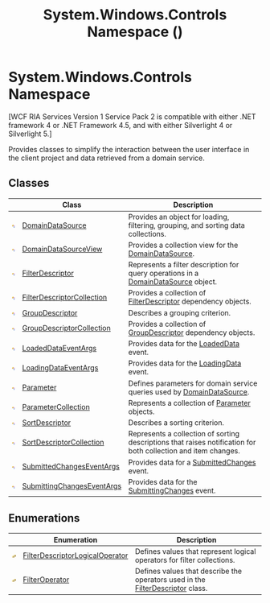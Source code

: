 ﻿---
title: System.Windows.Controls Namespace ()
TOCTitle: System.Windows.Controls
ms:assetid: N:System.Windows.Controls
ms:mtpsurl: https://msdn.microsoft.com/en-us/library/System.Windows.Controls(v=VS.91)
ms:contentKeyID: 27195810
ms.date: 01/27/2012
mtps_version: v=VS.91
f1_keywords:
- System.Windows.Controls
dev_langs:
- CSharp
- JScript
- VB
- FSharp
---

# System.Windows.Controls Namespace

\[WCF RIA Services Version 1 Service Pack 2 is compatible with either .NET framework 4 or .NET Framework 4.5, and with either Silverlight 4 or Silverlight 5.\]

Provides classes to simplify the interaction between the user interface in the client project and data retrieved from a domain service.

## Classes

<table>
<thead>
<tr class="header">
<th> </th>
<th>Class</th>
<th>Description</th>
</tr>
</thead>
<tbody>
<tr class="odd">
<td><img src="images\Ff422155.pubclass(en-us,VS.91).gif" title="Public class" alt="Public class" /></td>
<td><a href="ee732901(v=vs.91).md">DomainDataSource</a></td>
<td>Provides an object for loading, filtering, grouping, and sorting data collections.</td>
</tr>
<tr class="even">
<td><img src="images\Ff422155.pubclass(en-us,VS.91).gif" title="Public class" alt="Public class" /></td>
<td><a href="ff422675(v=vs.91).md">DomainDataSourceView</a></td>
<td>Provides a collection view for the <a href="ee732901(v=vs.91).md">DomainDataSource</a>.</td>
</tr>
<tr class="odd">
<td><img src="images\Ff422155.pubclass(en-us,VS.91).gif" title="Public class" alt="Public class" /></td>
<td><a href="ff422357(v=vs.91).md">FilterDescriptor</a></td>
<td>Represents a filter description for query operations in a <a href="ee732901(v=vs.91).md">DomainDataSource</a> object.</td>
</tr>
<tr class="even">
<td><img src="images\Ff422155.pubclass(en-us,VS.91).gif" title="Public class" alt="Public class" /></td>
<td><a href="ff422048(v=vs.91).md">FilterDescriptorCollection</a></td>
<td>Provides a collection of <a href="ff422357(v=vs.91).md">FilterDescriptor</a> dependency objects.</td>
</tr>
<tr class="odd">
<td><img src="images\Ff422155.pubclass(en-us,VS.91).gif" title="Public class" alt="Public class" /></td>
<td><a href="ff423125(v=vs.91).md">GroupDescriptor</a></td>
<td>Describes a grouping criterion.</td>
</tr>
<tr class="even">
<td><img src="images\Ff422155.pubclass(en-us,VS.91).gif" title="Public class" alt="Public class" /></td>
<td><a href="ff422615(v=vs.91).md">GroupDescriptorCollection</a></td>
<td>Provides a collection of <a href="ff423125(v=vs.91).md">GroupDescriptor</a> dependency objects.</td>
</tr>
<tr class="odd">
<td><img src="images\Ff422155.pubclass(en-us,VS.91).gif" title="Public class" alt="Public class" /></td>
<td><a href="ee732792(v=vs.91).md">LoadedDataEventArgs</a></td>
<td>Provides data for the <a href="ee725877(v=vs.91).md">LoadedData</a> event.</td>
</tr>
<tr class="even">
<td><img src="images\Ff422155.pubclass(en-us,VS.91).gif" title="Public class" alt="Public class" /></td>
<td><a href="ee732586(v=vs.91).md">LoadingDataEventArgs</a></td>
<td>Provides data for the <a href="ee732732(v=vs.91).md">LoadingData</a> event.</td>
</tr>
<tr class="odd">
<td><img src="images\Ff422155.pubclass(en-us,VS.91).gif" title="Public class" alt="Public class" /></td>
<td><a href="ff422556(v=vs.91).md">Parameter</a></td>
<td>Defines parameters for domain service queries used by <a href="ee732901(v=vs.91).md">DomainDataSource</a>.</td>
</tr>
<tr class="even">
<td><img src="images\Ff422155.pubclass(en-us,VS.91).gif" title="Public class" alt="Public class" /></td>
<td><a href="ff422376(v=vs.91).md">ParameterCollection</a></td>
<td>Represents a collection of <a href="ff422556(v=vs.91).md">Parameter</a> objects.</td>
</tr>
<tr class="odd">
<td><img src="images\Ff422155.pubclass(en-us,VS.91).gif" title="Public class" alt="Public class" /></td>
<td><a href="ff423258(v=vs.91).md">SortDescriptor</a></td>
<td>Describes a sorting criterion.</td>
</tr>
<tr class="even">
<td><img src="images\Ff422155.pubclass(en-us,VS.91).gif" title="Public class" alt="Public class" /></td>
<td><a href="ff422426(v=vs.91).md">SortDescriptorCollection</a></td>
<td>Represents a collection of sorting descriptions that raises notification for both collection and item changes.</td>
</tr>
<tr class="odd">
<td><img src="images\Ff422155.pubclass(en-us,VS.91).gif" title="Public class" alt="Public class" /></td>
<td><a href="ee707731(v=vs.91).md">SubmittedChangesEventArgs</a></td>
<td>Provides data for a <a href="ee707404(v=vs.91).md">SubmittedChanges</a> event.</td>
</tr>
<tr class="even">
<td><img src="images\Ff422155.pubclass(en-us,VS.91).gif" title="Public class" alt="Public class" /></td>
<td><a href="ee708057(v=vs.91).md">SubmittingChangesEventArgs</a></td>
<td>Provides data for the <a href="ee726225(v=vs.91).md">SubmittingChanges</a> event.</td>
</tr>
</tbody>
</table>

## Enumerations

<table>
<thead>
<tr class="header">
<th> </th>
<th>Enumeration</th>
<th>Description</th>
</tr>
</thead>
<tbody>
<tr class="odd">
<td><img src="images\Ff422479.pubenumeration(en-us,VS.91).gif" title="Public enumeration" alt="Public enumeration" /></td>
<td><a href="ff422951(v=vs.91).md">FilterDescriptorLogicalOperator</a></td>
<td>Defines values that represent logical operators for filter collections.</td>
</tr>
<tr class="even">
<td><img src="images\Ff422479.pubenumeration(en-us,VS.91).gif" title="Public enumeration" alt="Public enumeration" /></td>
<td><a href="ff423439(v=vs.91).md">FilterOperator</a></td>
<td>Defines values that describe the operators used in the <a href="ff422357(v=vs.91).md">FilterDescriptor</a> class.</td>
</tr>
</tbody>
</table>

